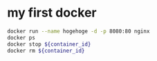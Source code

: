 # my first docker
```zsh
docker run --name hogehoge -d -p 8080:80 nginx
docker ps
docker stop ${container_id}
docker rm ${container_id}
```